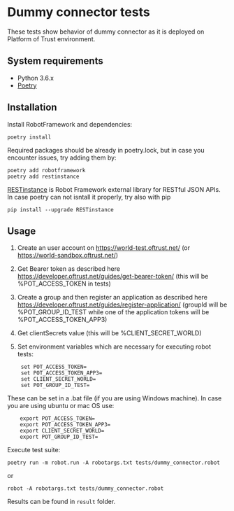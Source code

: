 # Dummy connector tests

These tests show behavior of dummy connector as it is deployed on Platform of Trust environment.

## System requirements

- Python 3.6.x
- [Poetry](https://python-poetry.org/docs/)

## Installation

Install RobotFramework and dependencies:

    poetry install

Required packages should be already in poetry.lock, but in case you encounter issues, try adding them by:

    poetry add robotframework
    poetry add restinstance
    
[RESTinstance](https://github.com/asyrjasalo/RESTinstance/) is Robot Framework external library for RESTful JSON APIs. In case poetry can not isntall it properly, try also with pip 
    
    pip install --upgrade RESTinstance

## Usage

1. Create an user account on https://world-test.oftrust.net/ (or https://world-sandbox.oftrust.net/)
2. Get Bearer token as described here https://developer.oftrust.net/guides/get-bearer-token/ (this will be %POT_ACCESS_TOKEN in tests)
3. Create a group and then register an application as described here https://developer.oftrust.net/guides/register-application/ (groupId will be %POT_GROUP_ID_TEST while one of the application tokens will be %POT_ACCESS_TOKEN_APP3)
4. Get clientSecrets value (this will be %CLIENT_SECRET_WORLD)
5. Set environment variables which are necessary for executing robot tests:

        set POT_ACCESS_TOKEN=
        set POT_ACCESS_TOKEN_APP3=
        set CLIENT_SECRET_WORLD=
        set POT_GROUP_ID_TEST=

These can be set in a .bat file (if you are using Windows machine).
In case you are using ubuntu or mac OS use: 

        export POT_ACCESS_TOKEN=
        export POT_ACCESS_TOKEN_APP3=
        export CLIENT_SECRET_WORLD=
        export POT_GROUP_ID_TEST=
    
Execute test suite:

    poetry run -m robot.run -A robotargs.txt tests/dummy_connector.robot
    
or

    robot -A robotargs.txt tests/dummy_connector.robot
    

Results can be found in `result` folder.
